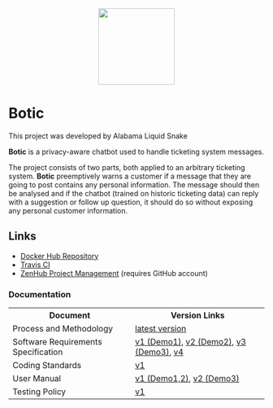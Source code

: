 <div align="center"><img src="https://cos301-2019-se.github.io/Botic/images/Logo2.png" width="150"></div>

# Botic

This project was developed by Alabama Liquid Snake

**Botic** is a privacy-aware chatbot used to handle ticketing system messages.

The project consists of two parts, both applied to an arbitrary ticketing system. **Botic** preemptively warns a customer if a message that they are going to post contains any personal information. The message should then be analysed and if the chatbot (trained on historic ticketing data) can reply with a suggestion or follow up question, it should do so without exposing any personal customer information.

<!--## Live Demo
1. In your browser, open: https://botic-frontend.herokuapp.com
2. Type your message in the open chatbot, include personal information.
3. Observe as the information is highlighted according to how serve it is.
4. Click send to see the Chatbot's response.-->

## Links
- <a href="https://hub.docker.com/r/alabamaliquidservices/botic" target="_blank">Docker Hub Repository</a>
- <a href="https://travis-ci.com/cos301-2019-se/Botic" target="_blank">Travis CI</a>
- <a href="https://app.zenhub.com/workspaces/botic-5cc1a7ea036c7737a1fc9673/board?repos=182156004" target="_blank">ZenHub Project Management</a> (requires GitHub account)

### Documentation

<table>
    <tr>
        <th>Document</th>
        <th>Version Links</th>
    </tr>
    <tr>
        <td>Process and Methodology</td>
        <td><a href="https://cos301-2019-se.github.io/Botic/compiled/Process_and_Methodology.pdf" target="_blank">latest version</a></td>
    </tr>
    <tr>
        <td>Software Requirements Specification</td>
        <td><a href="https://cos301-2019-se.github.io/Botic/compiled/Botic_SRS_v1.pdf" target="_blank">v1 (Demo1)</a>, <a href="https://cos301-2019-se.github.io/Botic/compiled/Botic_SRS_v2.pdf" target="_blank">v2 (Demo2)</a>, <a href="https://cos301-2019-se.github.io/Botic/compiled/Botic_SRS_v3.pdf" target="_blank">v3 (Demo3)</a>, <a href="https://cos301-2019-se.github.io/Botic/compiled/Botic_SRS_v4.pdf" target="_blank">v4</a></td>
    </tr>
    <tr>
        <td>Coding Standards</td>
        <td><a href="https://cos301-2019-se.github.io/Botic/compiled/Coding_Standards_v1.pdf" target="_blank">v1</a></td>
    </tr>
    <tr>
        <td>User Manual</td>
        <td><a href="https://cos301-2019-se.github.io/Botic/compiled/User_Manual_v1.pdf" target="_blank">v1 (Demo1,2)</a>, <a href="https://cos301-2019-se.github.io/Botic/compiled/User_Manual_v2.pdf" target="_blank">v2 (Demo3)</a></td>
    </tr>
    <tr>
        <td>Testing Policy</td>
        <td><a href="https://cos301-2019-se.github.io/Botic/compiled/Testing_Policy.pdf" target="_blank">v1</a></td>
    </tr>
</table>
<!--<a href="https://cos301-2019-se.github.io/Botic/compiled/Architecture_and_Deployment_Diagrams.pdf" target="_blank">Architecture and Deployment Diagrams</a>-->
